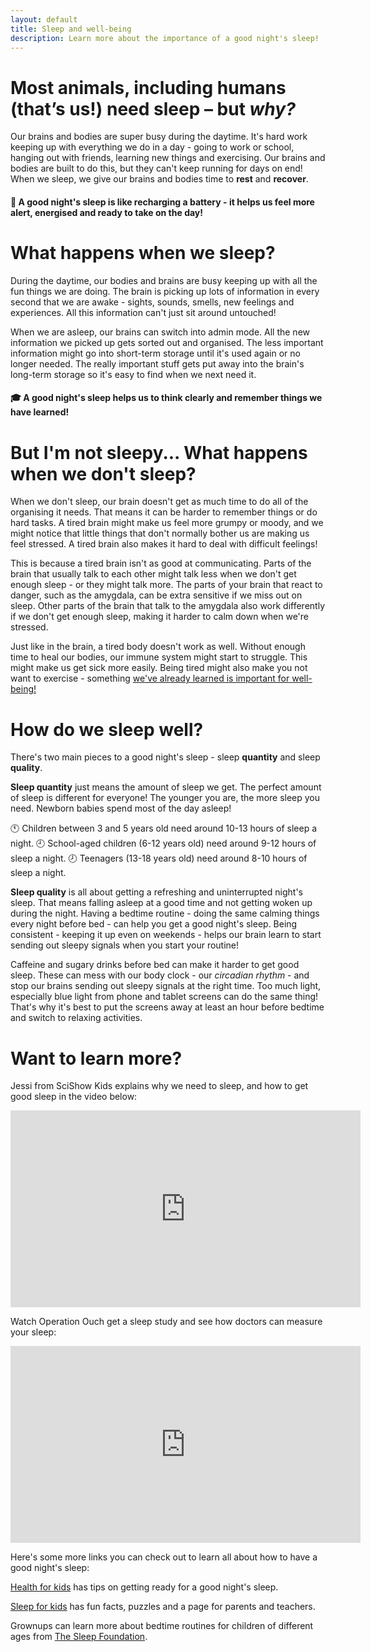 ```yaml
---
layout: default
title: Sleep and well-being
description: Learn more about the importance of a good night's sleep!
---
```


# Most animals, including humans (that’s us!) need sleep – but ***why?***

Our brains and bodies are super busy during the daytime. It's hard work keeping up with everything we do in a day - going to work or school, hanging out with friends, learning new things and exercising. Our brains and bodies are built to do this, but they can't keep running for days on end! When we sleep, we give our brains and bodies time to **rest** and **recover**. 

#### :battery: A good night's sleep is like recharging a battery - it helps us feel more alert, energised and ready to take on the day!

# What happens when we sleep?

During the daytime, our bodies and brains are busy keeping up with all the fun things we are doing. The brain is picking up lots of information in every second that we are awake - sights, sounds, smells, new feelings and experiences. All this information can't just sit around untouched!

When we are asleep, our brains can switch into admin mode. All the new information we picked up gets sorted out and organised. The less important information might go into short-term storage until it's used again or no longer needed. The really important stuff gets put away into the brain's long-term storage so it's easy to find when we next need it.

#### :mortar_board: A good night's sleep helps us to think clearly and remember things we have learned!

# But I'm not sleepy... What happens when we don't sleep?

When we don't sleep, our brain doesn't get as much time to do all of the organising it needs. That means it can be harder to remember things or do hard tasks. A tired brain might make us feel more grumpy or moody, and we might notice that little things that don't normally bother us are making us feel stressed. A tired brain also makes it hard to deal with difficult feelings!

This is because a tired brain isn't as good at communicating. Parts of the brain that usually talk to each other might talk less when we don't get enough sleep - or they might talk more. The parts of your brain that react to danger, such as the amygdala, can be extra sensitive if we miss out on sleep. Other parts of the brain that talk to the amygdala also work differently if we don't get enough sleep, making it harder to calm down when we're stressed.

Just like in the brain, a tired body doesn't work as well. Without enough time to heal our bodies, our immune system might start to struggle. This might make us get sick more easily. Being tired might also make you not want to exercise - something [we've already learned is important for well-being!](/physical-activity.md)

# How do we sleep well?

There's two main pieces to a good night's sleep - sleep **quantity** and sleep **quality**. 

 **Sleep quantity** just means the amount of sleep we get. The perfect amount of sleep is different for everyone! The younger you are, the more sleep you need. Newborn babies spend most of the day asleep!

 :clock11: Children between 3 and 5 years old need around 10-13 hours of sleep a night.
 :clock9: School-aged children (6-12 years old) need around 9-12 hours of sleep a night.
 :clock8: Teenagers (13-18 years old) need around 8-10 hours of sleep a night.

**Sleep quality** is all about getting a refreshing and uninterrupted night's sleep. That means falling asleep at a good time and not getting woken up during the night. Having a bedtime routine - doing the same calming things every night before bed - can help you get a good night's sleep. Being consistent - keeping it up even on weekends - helps our brain learn to start sending out sleepy signals when you start your routine! 

Caffeine and sugary drinks before bed can make it harder to get good sleep. These can mess with our body clock - our *circadian rhythm* - and stop our brains sending out sleepy signals at the right time. Too much light, especially blue light from phone and tablet screens can do the same thing! That's why it's best to put the screens away at least an hour before bedtime and switch to relaxing activities.


# Want to learn more?

Jessi from SciShow Kids explains why we need to sleep, and how to get good sleep in the video below:

<iframe width="560" height="315" src="https://www.youtube.com/embed/_aAmaCeq9v4?si=4AWu0mAThP2tKFcy" title="SciShow Kids - Why do we need sleep?" frameborder="0" allow="accelerometer; autoplay; clipboard-write; encrypted-media; gyroscope; picture-in-picture; web-share" referrerpolicy="strict-origin-when-cross-origin" allowfullscreen></iframe>

Watch Operation Ouch get a sleep study and see how doctors can measure your sleep:

<iframe width="560" height="315" src="https://www.youtube.com/embed/sWEuvQujt_4?si=KfzkQuQWhxWCKwqm" title="Operation Ouch - The Sleep Test" frameborder="0" allow="accelerometer; autoplay; clipboard-write; encrypted-media; gyroscope; picture-in-picture; web-share" referrerpolicy="strict-origin-when-cross-origin" allowfullscreen></iframe>


Here's some more links you can check out to learn all about how to have a good night's sleep:

[Health for kids](https://www.healthforkids.co.uk/staying-healthy/sleep/) has tips on getting ready for a good night's sleep.

[Sleep for kids](https://sleepforkids.org/) has fun facts, puzzles and a page for parents and teachers.

Grownups can learn more about bedtime routines for children of different ages from [The Sleep Foundation](https://www.sleepfoundation.org/children-and-sleep/bedtime-routine).
